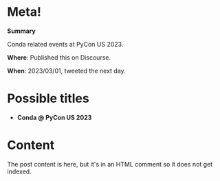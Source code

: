 # Meta!

**Summary**

Conda related events at PyCon US 2023.

**Where**:
Published this on Discourse.

**When**: 2023/03/01, tweeted the next day.

# Possible titles

* **Conda @ PyCon US 2023**

# Content

The post content is here, but it's in an HTML comment so it does not get indexed.

<!--

The conda community will be at [PyCon US 2023](https://us.pycon.org/2023/) this April, including a tutorial and a talk, plus two (we hope!) participatory events as well. Here's what's happening:

## [Publishing your Python project, the conda way](https://us.pycon.org/2023/schedule/presentation/94/)

* **Tutorial**
* **Thursday, April 20, 09:00-12:30**
* **[Dave Clements](https://us.pycon.org/2023/speaker/profile/108/), [Valerio Maggio](https://us.pycon.org/2023/speaker/profile/109/), [Mahe Iram Khan](https://us.pycon.org/2023/speaker/profile/166/)**

Learn how to create a full-fledged and easy to install Python software package using conda and [conda-forge](https://conda-forge.org/).

To participate you will need to register in advance for this tutorial.

## [Plug life into your codebase: Making an established Python codebase pluggable](https://us.pycon.org/2023/schedule/presentation/66/)

* **Talk**
* **Saturday, April 22, 11:30-12:00**
* **[Bianca Henderson](https://us.pycon.org/2023/speaker/profile/75/)**

Learn about the [pluggy](https://pluggy.readthedocs.io/en/stable/index.html) Python framework and how it is being used in conda to make it plugin-friendly. Functionalities such as authentication and authorization, Different storage backends (e.g., S3 buckets, etc.), development environment integrations (e.g., different shells), programming language support, and code editor integrations are all possible to implement via a plugin system.

## Conda and conda-forge community booth (maybe)

* **Thursday-Saturday, April 20-22**

We have applied for a [PyCon Community Booth](https://us.pycon.org/2023/expo/expo-hall/) where conference participants can drop by and learn more about conda-forge and the rest of the conda ecosystem.  This booth, **if approved**, will be open [whenever the Expo Hall is open](https://us.pycon.org/2023/expo/expo-hall/).

We will update this post when we know our fate. If you are interested in helping with the booth then [please add your information here](https://docs.google.com/spreadsheets/d/1xAmxR5znO9D1tEPjdLRG1qh5ZhSuH2EPEWCWwAwe4yo/edit#gid=0) and join the [Conda PyCon US 2023 Matrix channel](https://app.element.io/#/room/#conda-pycon-us-2023:matrix.org).  We'll be in touch with you as the event gets closer.

## Conda and Friends sprint

* **Monday-Tuesday, April 24-25**

The conda community will be participating in the first two days of [PyCon sprints](https://us.pycon.org/2023/events/sprints/).

Sprints are collaborative work events where we expand and improve the conda community and ecosystem.  Sprints are about contributing and *learning how to contribute* to all aspects of the conda ecosystem, including tools, plugins, training material, documentation, community infrastructure unit tests, bug reports, and even code. If you care about the conda ecosystem then we would love to have you here, no matter what you can contribute.

The larger packaging community will also be there, making this an opportunity to improve the conda ecosystem's interoperability with the rest of the Python packaging ecosystem.

If you are interested then please join us in Salt Lake, and on the [Conda PyCon US 2023 Matrix channel](https://app.element.io/#/room/#conda-pycon-us-2023:matrix.org).

PyCon sprints are free and will be held at the same location as the conference.

## Other packaging related content

PyCon has tons of other things going on and some of them are particularly relevant to the conda and packaging communities.  These include talks about [Sigstore](https://us.pycon.org/2023/schedule/presentation/19/), [`pyproject.toml`](https://us.pycon.org/2023/schedule/presentation/42/), and [Briefcase](https://us.pycon.org/2023/schedule/presentation/20/).  There's also [another tutorial](https://us.pycon.org/2023/schedule/presentation/2/) that is using conda, but isn't about conda per se.

We will update this post as we find out more, and we hope to see you in Salt Lake!

Dave C.

-->
